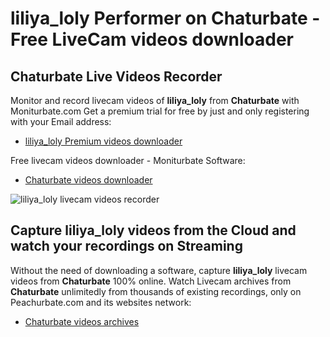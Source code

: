 # liliya_loly Performer on Chaturbate - Free LiveCam videos downloader

## Chaturbate Live Videos Recorder

Monitor and record livecam videos of **liliya_loly** from **Chaturbate** with Moniturbate.com
Get a premium trial for free by just and only registering with your Email address:
* [liliya_loly Premium videos downloader](https://moniturbate.com/request-demo-licence-key.html)

Free livecam videos downloader - Moniturbate Software:
* [Chaturbate videos downloader](https://moniturbate.com/moniturbate-download-software.html)

![liliya_loly livecam videos recorder](https://peachurnet.com/templates/moniturbate-software.png)


## Capture liliya_loly videos from the Cloud and watch your recordings on Streaming

Without the need of downloading a software, capture **liliya_loly** livecam videos from **Chaturbate** 100% online.
Watch Livecam archives from **Chaturbate** unlimitedly from thousands of existing recordings, only on Peachurbate.com and its websites network:
* [Chaturbate videos archives](https://peachurnet.com/)
